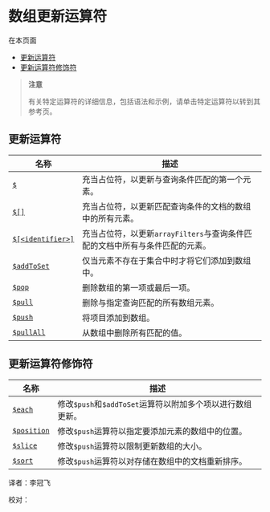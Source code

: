 # [ ](#)数组更新运算符

[]()

在本页面

*   [更新运算符](#update-operators)
*   [更新运算符修饰符](#update-operator-modifiers)

> **注意**
>
> 有关特定运算符的详细信息，包括语法和示例，请单击特定运算符以转到其参考页。

## <span id="update-operators">更新运算符</span>

| 名称                  | 描述                                                         |
| --------------------- | ------------------------------------------------------------ |
| [`$`]()               | 充当占位符，以更新与查询条件匹配的第一个元素。               |
| [`$[]`]()             | 充当占位符，以更新匹配查询条件的文档的数组中的所有元素。     |
| [`$[<identifier>]`]() | 充当占位符，以更新`arrayFilters`与查询条件匹配的文档中所有与条件匹配的元素。 |
| [`$addToSet`]()       | 仅当元素不存在于集合中时才将它们添加到数组中。               |
| [`$pop`]()            | 删除数组的第一项或最后一项。                                 |
| [`$pull`]()           | 删除与指定查询匹配的所有数组元素。                           |
| [`$push`]()           | 将项目添加到数组。                                           |
| [`$pullAll`]()        | 从数组中删除所有匹配的值。                                   |

## <span id="update-operator-modifiers">更新运算符修饰符</span>

| 名称            | 描述                                                       |
| --------------- | ---------------------------------------------------------- |
| [`$each`]()     | 修改`$push`和`$addToSet`运算符以附加多个项以进行数组更新。 |
| [`$position`]() | 修改`$push`运算符以指定要添加元素的数组中的位置。          |
| [`$slice`]()    | 修改`$push`运算符以限制更新数组的大小。                    |
| [`$sort`]()     | 修改`$push`运算符以对存储在数组中的文档重新排序。          |



译者：李冠飞

校对：